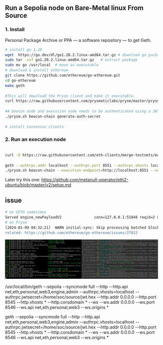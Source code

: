 ## Run a Sepolia node on Bare-Metal linux From Source
### 1. Install

Personal Package Archive or PPA — a software repository — to get Geth.
```sh
# install go 1.20
wget  https://go.dev/dl/go1.20.2.linux-amd64.tar.gz # download go package
sudo tar -xvf go1.20.2.linux-amd64.tar.gz   # extract package
sudo mv go /usr/local  # move as executable
# download & install ethereum
git clone https://github.com/ethereum/go-ethereum.git
cd go-ethereum
make geth

#This will download the Prysm client and make it executable.
curl https://raw.githubusercontent.com/prysmaticlabs/prysm/master/prysm.sh --output prysm.sh && chmod +x prysm.sh 

## beacon node and execution node needs to be authenticated using a JWT token
./prysm.sh beacon-chain generate-auth-secret

# install Consensus clients

```
### 2. Run an execution node
```sh

curl -O https://raw.githubusercontent.com/eth-clients/merge-testnets/main/sepolia/genesis.ssz # Sepolia genesis state

geth --authrpc.addr localhost --authrpc.port 8551 --authrpc.vhosts localhost --authrpc.jwtsecret jwt.hex #connect to a consensus client
./prysm.sh beacon-chain --execution-endpoint=http://localhost:8551 --sepolia --jwt-secret=jwt.hex --genesis-state=genesis.ssz --checkpoint-sync-url=https://sepolia.beaconstate.info --genesis-beacon-api-url=https://sepolia.beaconstate.info #Syncing
```
Later try this one:
https://github.com/metanull-operator/eth2-ubuntu/blob/master/v2/setup.md

## issue
```sh
# on GETH sometimes
Served engine_newPayloadV2               conn=127.0.0.1:51848 reqid=2 duration=10.062452ms err="Invalid parameters" errdata="{Error:non-nil withdrawals pre-shanghai}"
# on Prysm
[2024-01-09 04:32:21]  WARN initial-sync: Skip processing batched blocks error=beacon node doesn't have a parent in db with root: 0xb2f489a95fc5fcb785d8e11c5e8b12363485c652ea7d2ebd31e76bb4f40f2dd3 (in processBatchedBlocks, slot=4084257)
related: https://github.com/ethereum/go-ethereum/issues/27812
```
![Alt text](<Screen Shot 2024-01-09 at 04.31.53.png>)





/usr/local/bin/geth --sepolia --syncmode full --http --http.api net,eth,personal,web3,engine,admin --authrpc.vhosts=localhost --authrpc.jwtsecret=/home/soc/source/jwt.hex --http.addr 0.0.0.0 --http.port 8545 --http.vhosts * --http.corsdomain * --ws --ws.addr 0.0.0.0 --ws.port 8546 --ws.api net,eth,personal,web3 --ws.origins *








geth --sepolia --syncmode full --http --http.api net,eth,personal,web3,engine,admin --authrpc.vhosts=localhost --authrpc.jwtsecret=/home/soc/source/jwt.hex --http.addr 0.0.0.0 --http.port 8545 --http.vhosts * --http.corsdomain * --ws --ws.addr 0.0.0.0 --ws.port 8546 --ws.api net,eth,personal,web3 --ws.origins *